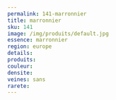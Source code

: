 ```yaml
---
permalink: 141-marronnier
title: marronnier
sku: 141
image: /img/produits/default.jpg
essence: marronnier
region: europe
details: 
produits:
couleur: 
densite: 
veines: sans
rarete: 
---
```

